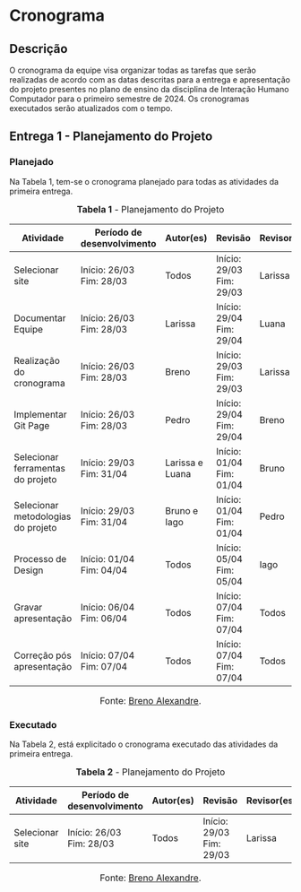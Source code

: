 # Cronograma

## Descrição

O cronograma da equipe visa organizar todas as tarefas que serão realizadas de acordo com as datas descritas para a entrega e apresentação do projeto presentes no plano de ensino da disciplina de Interação Humano Computador para o primeiro semestre de 2024. Os cronogramas executados serão atualizados com o tempo.

## Entrega 1 - Planejamento do Projeto

### Planejado

Na Tabela 1, tem-se o cronograma planejado para todas as atividades da primeira entrega.

<font size="3"><p style="text-align: center"><b>Tabela 1</b> - Planejamento do Projeto</p></font>

| Atividade                          | Período de desenvolvimento    | Autor(es)          | Revisão                       | Revisor(es)      |
| ---------------------------------- | ----------------------------- | ------------------ | ----------------------------- | ---------------- |
| Selecionar site                    | Início: 26/03 <br> Fim: 28/03 | Todos              | Início: 29/03 <br> Fim: 29/03 | Larissa          |
| Documentar Equipe                  | Início: 26/03 <br> Fim: 28/03 | Larissa            | Início: 29/04 <br> Fim: 29/04 | Luana            |
| Realização do cronograma           | Início: 26/03 <br> Fim: 28/03 | Breno              | Início: 29/03 <br> Fim: 29/03 | Larissa          |
| Implementar Git Page               | Início: 26/03 <br> Fim: 28/03 | Pedro              | Início: 29/04 <br> Fim: 29/04 | Breno            |
| Selecionar ferramentas do projeto  | Início: 29/03 <br> Fim: 31/04 | Larissa e Luana    | Início: 01/04 <br> Fim: 01/04 | Bruno            |
| Selecionar metodologias do projeto | Início: 29/03 <br> Fim: 31/04 | Bruno e Iago       | Início: 01/04 <br> Fim: 01/04 | Pedro            |
| Processo de Design                 | Início: 01/04 <br> Fim: 04/04 | Todos              | Início: 05/04 <br> Fim: 05/04 | Iago             |
| Gravar apresentação                | Início: 06/04 <br> Fim: 06/04 | Todos              | Início: 07/04 <br> Fim: 07/04 | Todos            |
| Correção pós apresentação          | Início: 07/04 <br> Fim: 07/04 | Todos              | Início: 07/04 <br> Fim: 07/04 | Todos            |

<font size="3"><p style="text-align: center">Fonte: [Breno Alexandre](https://github.com/brenoalexandre0).</p></font>

### Executado

Na Tabela 2, está explicitado o cronograma executado das atividades da primeira entrega.

<font size="3"><p style="text-align: center"><b>Tabela 2</b> - Planejamento do Projeto</p></font>

| Atividade                          | Período de desenvolvimento    | Autor(es)          | Revisão                       | Revisor(es)      |
| ---------------------------------- | ----------------------------- | ------------------ | ----------------------------- | ---------------- |
| Selecionar site                    | Início: 26/03 <br> Fim: 28/03 | Todos              | Início: 29/03 <br> Fim: 29/03 | Larissa          |


<font size="3"><p style="text-align: center">Fonte: [Breno Alexandre](https://github.com/brenoalexandre0).</p></font>
